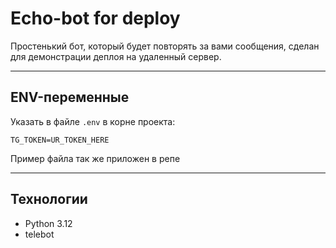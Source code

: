 # Echo-bot for deploy
Простенький бот, который будет повторять за вами сообщения, сделан для демонстрации деплоя на удаленный сервер.

---
## ENV-переменные

Указать в файле `.env` в корне проекта:
```
TG_TOKEN=UR_TOKEN_HERE
```
Пример файла так же приложен в репе

---
## Технологии
- Python 3.12
- telebot
